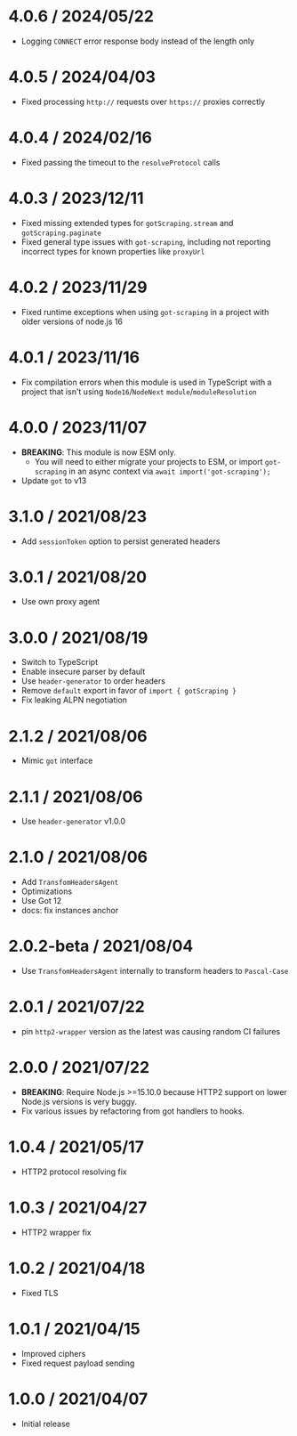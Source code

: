 4.0.6 / 2024/05/22
====================
- Logging `CONNECT` error response body instead of the length only

4.0.5 / 2024/04/03
====================
- Fixed processing `http://` requests over `https://` proxies correctly

4.0.4 / 2024/02/16
====================
- Fixed passing the timeout to the `resolveProtocol` calls

4.0.3 / 2023/12/11
====================
- Fixed missing extended types for `gotScraping.stream` and `gotScraping.paginate`
- Fixed general type issues with `got-scraping`, including not reporting incorrect types for known properties like `proxyUrl`

4.0.2 / 2023/11/29
====================
- Fixed runtime exceptions when using `got-scraping` in a project with older versions of node.js 16

4.0.1 / 2023/11/16
====================
- Fix compilation errors when this module is used in TypeScript with a project that isn't using `Node16`/`NodeNext` `module`/`moduleResolution`

4.0.0 / 2023/11/07
====================
- **BREAKING**: This module is now ESM only.
  - You will need to either migrate your projects to ESM, or import `got-scraping` in an async context via `await import('got-scraping');`
- Update `got` to v13

3.1.0 / 2021/08/23
====================
- Add `sessionToken` option to persist generated headers

3.0.1 / 2021/08/20
====================
- Use own proxy agent

3.0.0 / 2021/08/19
====================
- Switch to TypeScript
- Enable insecure parser by default
- Use `header-generator` to order headers
- Remove `default` export in favor of `import { gotScraping }`
- Fix leaking ALPN negotiation

2.1.2 / 2021/08/06
====================
- Mimic `got` interface

2.1.1 / 2021/08/06
====================
- Use `header-generator` v1.0.0

2.1.0 / 2021/08/06
====================
- Add `TransfomHeadersAgent`
- Optimizations
- Use Got 12
- docs: fix instances anchor

2.0.2-beta / 2021/08/04
====================
- Use `TransfomHeadersAgent` internally to transform headers to `Pascal-Case`

2.0.1 / 2021/07/22
====================
- pin `http2-wrapper` version as the latest was causing random CI failures

2.0.0 / 2021/07/22
====================
- **BREAKING**: Require Node.js >=15.10.0 because HTTP2 support on lower Node.js versions is very buggy.
- Fix various issues by refactoring from got handlers to hooks.

1.0.4 / 2021/05/17
====================
- HTTP2 protocol resolving fix

1.0.3 / 2021/04/27
====================
- HTTP2 wrapper fix

1.0.2 / 2021/04/18
====================
- Fixed TLS

1.0.1 / 2021/04/15
====================
- Improved ciphers
- Fixed request payload sending

1.0.0 / 2021/04/07
====================
- Initial release
